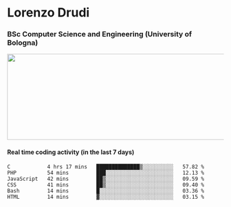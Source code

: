 # Lorenzo Drudi
### BSc Computer Science and Engineering (University of Bologna)

<img src="https://github-readme-stats-lorenzodrudi.vercel.app//api?username=LorenzoDrudi&count_private=true&show_icons=true&theme=gruvbox" height=200px width=550px>

<!---Use wakatime plugins to track the coding time--->
#### Real time coding activity (in the last 7 days)
<!--START_SECTION:waka-->

```text
C            4 hrs 17 mins   ██████████████▒░░░░░░░░░░   57.82 %
PHP          54 mins         ███░░░░░░░░░░░░░░░░░░░░░░   12.13 %
JavaScript   42 mins         ██▒░░░░░░░░░░░░░░░░░░░░░░   09.59 %
CSS          41 mins         ██▒░░░░░░░░░░░░░░░░░░░░░░   09.40 %
Bash         14 mins         █░░░░░░░░░░░░░░░░░░░░░░░░   03.36 %
HTML         14 mins         ▓░░░░░░░░░░░░░░░░░░░░░░░░   03.15 %
```

<!--END_SECTION:waka-->

